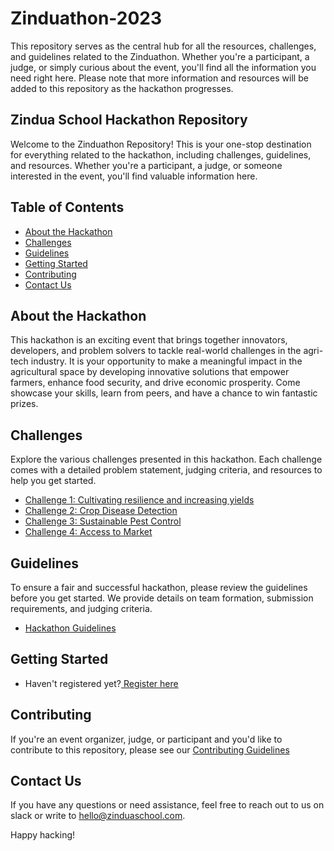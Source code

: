 # Zinduathon-2023
This repository serves as the central hub for all the resources, challenges, and guidelines related to the Zinduathon. Whether you're a participant, a judge, or simply curious about the event, you'll find all the information you need right here.
Please note that more information and resources will be added to this repository as the hackathon progresses.

## Zindua School Hackathon Repository

Welcome to the Zinduathon Repository! This is your one-stop destination for everything related to the hackathon, including challenges, guidelines, and resources. Whether you're a participant, a judge, or someone interested in the event, you'll find valuable information here.

## Table of Contents
- [About the Hackathon](#about-the-hackathon)
- [Challenges](#challenges)
- [Guidelines](#guidelines)
- [Getting Started](#getting-started)
- [Contributing](#contributing)
- [Contact Us](#contact-us)

## About the Hackathon

This hackathon is an exciting event that brings together innovators, developers, and problem solvers to tackle real-world challenges in the agri-tech industry. It is your opportunity to make a meaningful impact in the agricultural space by developing innovative solutions that empower farmers, enhance food security, and drive economic prosperity. Come showcase your skills, learn from peers, and have a chance to win fantastic prizes.

## Challenges

Explore the various challenges presented in this hackathon. Each challenge comes with a detailed problem statement, judging criteria, and resources to help you get started.

- [Challenge 1: Cultivating resilience and increasing yields](https://github.com/zinduaschool/zinduathon-2023/blob/main/Challenges/Challenge%201/cultivating-resilience.md)
- [Challenge 2: Crop Disease Detection](https://github.com/zinduaschool/zinduathon-2023/blob/main/Challenges/Challenge%202/crop-disease-detection.md)
- [Challenge 3: Sustainable Pest Control](https://github.com/zinduaschool/zinduathon-2023/blob/main/Challenges/Challenge%203/sustainable-pest-control.md)
- [Challenge 4: Access to Market](https://github.com/zinduaschool/zinduathon-2023/blob/main/Challenges/Challenge%204/access-to-market.md)

## Guidelines

To ensure a fair and successful hackathon, please review the guidelines before you get started. We provide details on team formation, submission requirements, and judging criteria.

- [Hackathon Guidelines](https://github.com/zinduaschool/zinduathon-2023/blob/main/Guidelines/hackathon-guidelines.md) 

## Getting Started

- Haven't registered yet?[ Register here](https://zinduaschool.com/hackathon/#register)

## Contributing

If you're an event organizer, judge, or participant and you'd like to contribute to this repository, please see our [Contributing Guidelines](https://github.com/zinduaschool/zinduathon-2023/blob/main/Guidelines/contributing-guidelines.md) 

## Contact Us

If you have any questions or need assistance, feel free to reach out to us on slack or write to hello@zinduaschool.com.

Happy hacking!
